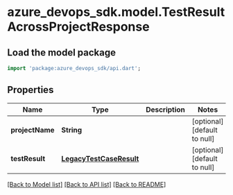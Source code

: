 # azure_devops_sdk.model.TestResultAcrossProjectResponse

## Load the model package
```dart
import 'package:azure_devops_sdk/api.dart';
```

## Properties
Name | Type | Description | Notes
------------ | ------------- | ------------- | -------------
**projectName** | **String** |  | [optional] [default to null]
**testResult** | [**LegacyTestCaseResult**](LegacyTestCaseResult.md) |  | [optional] [default to null]

[[Back to Model list]](../README.md#documentation-for-models) [[Back to API list]](../README.md#documentation-for-api-endpoints) [[Back to README]](../README.md)


